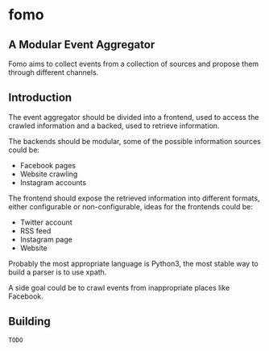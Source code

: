 # fomo
## A Modular Event Aggregator

Fomo aims to collect events from a collection of sources and propose them
through different channels.

## Introduction

The event aggregator should be divided into a frontend, used to access the crawled information and a backed, used to retrieve information.

The backends should be modular, some of the possible information sources could be:
- Facebook pages
- Website crawling
- Instagram accounts

The frontend should expose the retrieved information into different formats, either configurable or non-configurable, ideas for the frontends could be:
- Twitter account
- RSS feed
- Instagram page
- Website

Probably the most appropriate language is Python3, the most stable way
to build a parser is to use xpath.

A side goal could be to crawl events from inappropriate places
like Facebook.

## Building

```
TODO
```
